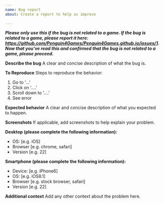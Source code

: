 ```yaml
---
name: Bug report
about: Create a report to help us improve
 
---
```


***Please only use this if the bug is not related to a game. If the bug is related to a game, please report it here: https://github.com/Penguin4Games/Penguin4Games.github.io/issues/1. Now that you've read this and confirmed that the bug is not related to a game, please proceed.***


**Describe the bug**
A clear and concise description of what the bug is.
 
**To Reproduce**
Steps to reproduce the behavior:
1. Go to '...'
2. Click on '....'
3. Scroll down to '....'
4. See error
 
**Expected behavior**
A clear and concise description of what you expected to happen.
 
**Screenshots**
If applicable, add screenshots to help explain your problem.
 
**Desktop (please complete the following information):**
 - OS: [e.g. iOS]
 - Browser [e.g. chrome, safari]
 - Version [e.g. 22]
 
**Smartphone (please complete the following information):**
 - Device: [e.g. iPhone6]
 - OS: [e.g. iOS8.1]
 - Browser [e.g. stock browser, safari]
 - Version [e.g. 22]
 
**Additional context**
Add any other context about the problem here.
